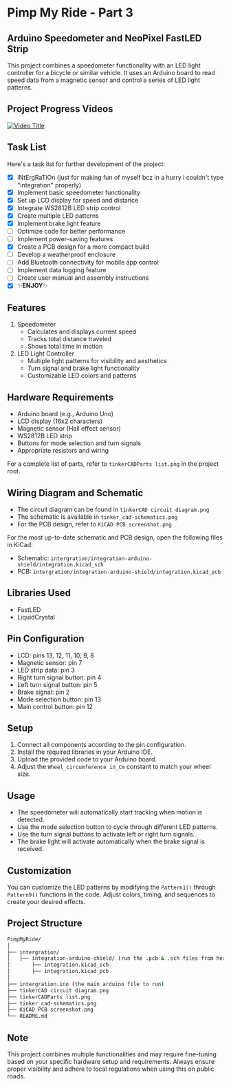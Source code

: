 # Pimp My Ride - Part 3

## Arduino Speedometer and NeoPixel FastLED Strip

This project combines a speedometer functionality with an LED light controller for a bicycle or similar vehicle. It uses an Arduino board to read speed data from a magnetic sensor and control a series of LED light patterns.

## Project Progress Videos

[![Video Title](https://img.youtube.com/vi/NTwoWGXgmiA/0.jpg)](https://www.youtube.com/watch?v=NTwoWGXgmiA)


## Task List

Here's a task list for further development of the project:

* [x] iNtErgRaTiOn (just for making fun of myself bcz in a hurry i couldn't type "integration" properly)
* [x] Implement basic speedometer functionality
* [x] Set up LCD display for speed and distance
* [x] Integrate WS2812B LED strip control
* [x] Create multiple LED patterns
* [x] Implement brake light feature
* [ ] Optimize code for better performance
* [ ] Implement power-saving features
* [x] Create a PCB design for a more compact build
* [ ] Develop a weatherproof enclosure
* [ ] Add Bluetooth connectivity for mobile app control
* [ ] Implement data logging feature
* [ ] Create user manual and assembly instructions
* [x] ✨**ENJOY**✨

## Features

1. Speedometer
    * Calculates and displays current speed
    * Tracks total distance traveled
    * Shows total time in motion
2. LED Light Controller
    * Multiple light patterns for visibility and aesthetics
    * Turn signal and brake light functionality
    * Customizable LED colors and patterns

## Hardware Requirements

* Arduino board (e.g., Arduino Uno)
* LCD display (16x2 characters)
* Magnetic sensor (Hall effect sensor)
* WS2812B LED strip
* Buttons for mode selection and turn signals
* Appropriate resistors and wiring

For a complete list of parts, refer to `tinkerCADParts list.png` in the project root.

## Wiring Diagram and Schematic

* The circuit diagram can be found in `tinkerCAD circuit diagram.png`
* The schematic is available in `tinker_cad-schematics.png`
* For the PCB design, refer to `KiCAD PCB screenshot.png`

For the most up-to-date schematic and PCB design, open the following files in KiCad:

* Schematic: `intergration/integration-arduino-shield/integration.kicad_sch`
* PCB: `intergration/integration-arduino-shield/integration.kicad_pcb`

## Libraries Used

* FastLED
* LiquidCrystal

## Pin Configuration

* LCD: pins 13, 12, 11, 10, 9, 8
* Magnetic sensor: pin 7
* LED strip data: pin 3
* Right turn signal button: pin 4
* Left turn signal button: pin 5
* Brake signal: pin 2
* Mode selection button: pin 13
* Main control button: pin 12

## Setup

1. Connect all components according to the pin configuration.
2. Install the required libraries in your Arduino IDE.
3. Upload the provided code to your Arduino board.
4. Adjust the `Wheel_circumference_in_Cm` constant to match your wheel size.

## Usage

* The speedometer will automatically start tracking when motion is detected.
* Use the mode selection button to cycle through different LED patterns.
* Use the turn signal buttons to activate left or right turn signals.
* The brake light will activate automatically when the brake signal is received.

## Customization

You can customize the LED patterns by modifying the `Pattern1()` through `Pattern9()` functions in the code. Adjust colors, timing, and sequences to create your desired effects.

## Project Structure

``` bash
PimpMyRide/
│
├── intergration/
│   ├── integration-arduino-shield/ (run the .pcb & .sch files from here)
│       ├── integration.kicad_sch
│       ├── integration.kicad_pcb
│
├── intergration.ino (the main arduino file to run)
├── tinkerCAD circuit diagram.png
├── tinkerCADParts list.png
├── tinker_cad-schematics.png
├── KiCAD PCB screenshot.png
└── README.md
```

## Note

This project combines multiple functionalities and may require fine-tuning based on your specific hardware setup and requirements. Always ensure proper visibility and adhere to local regulations when using this on public roads.